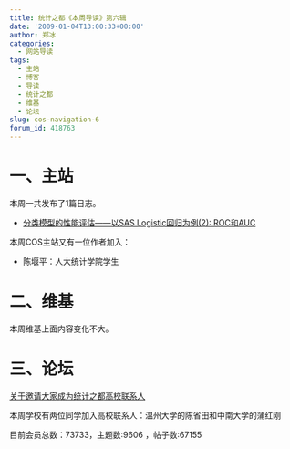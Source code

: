 ```yaml
---
title: 统计之都《本周导读》第六辑
date: '2009-01-04T13:00:33+00:00'
author: 郑冰
categories:
  - 网站导读
tags:
  - 主站
  - 博客
  - 导读
  - 统计之都
  - 维基
  - 论坛
slug: cos-navigation-6
forum_id: 418763
---
```


# 一、主站

本周一共发布了1篇日志。

* [分类模型的性能评估——以SAS Logistic回归为例(2): ROC和AUC](/2008/12/measure-classification-model-performance-roc-auc//)

本周COS主站又有一位作者加入：

* 陈堰平：人大统计学院学生
<!--more-->

# 二、维基

本周维基上面内容变化不大。

# 三、论坛

[关于邀请大家成为统计之都高校联系人](https://cos.name/cn/topic/13026)

本周学校有两位同学加入高校联系人：温州大学的陈省田和中南大学的蒲红刚

目前会员总数：73733，主题数:9606 ，帖子数:67155
